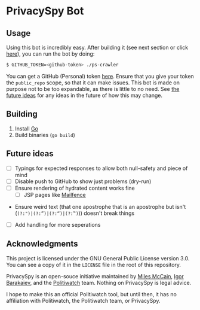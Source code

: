 # PrivacySpy Bot

## Usage
Using this bot is incredibly easy. After building it (see next section or click [here](#building)), you can run the bot by doing:
```sh
$ GITHUB_TOKEN=<github-token> ./ps-crawler
```

You can get a GitHub (Personal) token [here](https://github.com/settings/tokens). Ensure that you give your token the `public_repo` scope, so that it can make issues. This bot is made on purpose not to be too expandable, as there is little to no need. See [the future ideas](#future-ideas) for any ideas in the future of how this may change.

## Building
1. Install [Go](https://golang.org/dl)
2. Build binaries (`go build`)

## Future ideas
- [ ] Typings for expected responses to allow both null-safety and piece of mind
- [ ] Disable push to GitHub to show just problems (dry-run)
- [ ] Ensure rendering of hydrated content works fine
  - [ ] JSP pages like [Mailfence](https://mailfence.com/en/privacy.jsp)
- Ensure weird text (that one apostrophe that is an apostrophe but isn't (`(?:")|(?:”)|(?:“)|(?:‟)`)) doesn't break things
- [ ] Add handling for more seperations

## Acknowledgments
This project is licensed under the GNU General Public License version 3.0. You can see a copy of it in the `LICENSE` file in the root of this repository.

PrivacySpy is an open-souce initiative maintained by [Miles McCain](https://miles.land), [Igor Barakaiev](https://igor.fyi), and the [Politiwatch](https://politiwatch.org) team. Nothing on PrivacySpy is legal advice.

I hope to make this an official Politiwatch tool, but until then, it has no affiliation with Politiwatch, the Politiwatch team, or PrivacySpy. 
